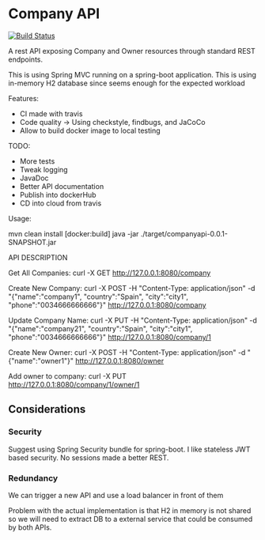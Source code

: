 # Company API
[![Build Status](https://travis-ci.org/blacar/companyapi.svg?branch=master)](https://travis-ci.org/blacar/companyapi)

A rest API exposing Company and Owner resources through standard REST endpoints.

This is using Spring MVC running on a spring-boot application.
This is using in-memory H2 database since seems enough for the expected workload

Features:

- CI made with travis
- Code quality -> Using checkstyle, findbugs, and JaCoCo
- Allow to build docker image to local testing

TODO:
- More tests
- Tweak logging
- JavaDoc
- Better API documentation
- Publish into dockerHub
- CD into cloud from travis

Usage:

mvn clean install [docker:build]
java -jar ./target/companyapi-0.0.1-SNAPSHOT.jar

API DESCRIPTION

Get All Companies:
curl -X GET http://127.0.0.1:8080/company

Create New Company:
curl -X POST -H "Content-Type: application/json" -d "{\"name\":\"company1\", \"country\":\"Spain\", \"city\":\"city1\", \"phone\":\"0034666666666\"}" http://127.0.0.1:8080/company

Update Company Name:
curl -X PUT -H "Content-Type: application/json" -d "{\"name\":\"company21\", \"country\":\"Spain\", \"city\":\"city1\", \"phone\":\"0034666666666\"}" http://127.0.0.1:8080/company/1

Create New Owner:
curl -X POST -H "Content-Type: application/json" -d "{\"name\":\"owner1\"}" http://127.0.0.1:8080/owner

Add owner to company:
curl -X PUT http://127.0.0.1:8080/company/1/owner/1

## Considerations

### Security

Suggest using Spring Security bundle for spring-boot.
I like stateless JWT based security. No sessions made a better REST.

### Redundancy

We can trigger a new API and use a load balancer in front of them

Problem with the actual implementation is that H2 in memory is not shared
so we will need to extract DB to a external service that could be consumed by both APIs. 

 


